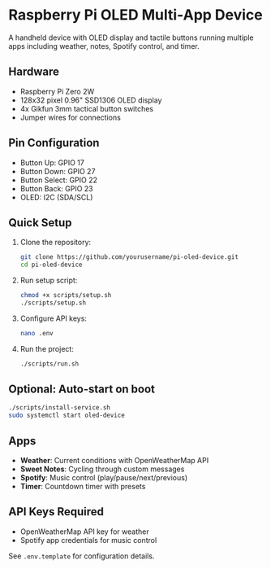 # Raspberry Pi OLED Multi-App Device

A handheld device with OLED display and tactile buttons running multiple apps including weather, notes, Spotify control, and timer.

## Hardware

- Raspberry Pi Zero 2W
- 128x32 pixel 0.96" SSD1306 OLED display
- 4x Gikfun 3mm tactical button switches
- Jumper wires for connections

## Pin Configuration

- Button Up: GPIO 17
- Button Down: GPIO 27  
- Button Select: GPIO 22
- Button Back: GPIO 23
- OLED: I2C (SDA/SCL)

## Quick Setup

1. Clone the repository:
   ```bash
   git clone https://github.com/yourusername/pi-oled-device.git
   cd pi-oled-device
   ```

2. Run setup script:
   ```bash
   chmod +x scripts/setup.sh
   ./scripts/setup.sh
   ```

3. Configure API keys:
   ```bash
   nano .env
   ```

4. Run the project:
   ```bash
   ./scripts/run.sh
   ```

## Optional: Auto-start on boot

```bash
./scripts/install-service.sh
sudo systemctl start oled-device
```

## Apps

- **Weather**: Current conditions with OpenWeatherMap API
- **Sweet Notes**: Cycling through custom messages
- **Spotify**: Music control (play/pause/next/previous)
- **Timer**: Countdown timer with presets

## API Keys Required

- OpenWeatherMap API key for weather
- Spotify app credentials for music control

See `.env.template` for configuration details.